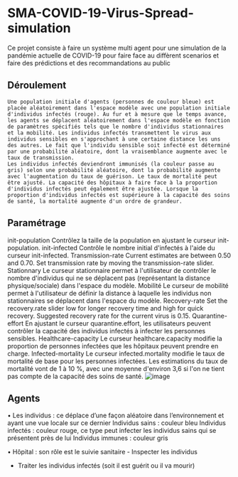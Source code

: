 # SMA-COVID-19-Virus-Spread-simulation
Ce projet consiste à faire un système multi agent pour une simulation de la pandémie actuelle de COVID-19 pour faire face au diffèrent scenarios et faire des prédictions et des recommandations au public  

## Déroulement
	Une population initiale d'agents (personnes de couleur bleue) est placée aléatoirement dans l'espace modèle avec une population initiale d'individus infectés (rouge). Au fur et à mesure que le temps avance, les agents se déplacent aléatoirement dans l'espace modèle en fonction de paramètres spécifiés tels que le nombre d'individus stationnaires et la mobilité. Les individus infectés transmettent le virus aux individus sensibles en s'approchant à une certaine distance les uns des autres. Le fait que l'individu sensible soit infecté est déterminé par une probabilité aléatoire, dont la vraisemblance augmente avec le taux de transmission. 
	Les individus infectés deviendront immunisés (la couleur passe au gris) selon une probabilité aléatoire, dont la probabilité augmente avec l'augmentation du taux de guérison. Le taux de mortalité peut être ajusté. La capacité des hôpitaux à faire face à la proportion d'individus infectés peut également être ajustée. Lorsque la proportion d'individus infectés est supérieure à la capacité des soins de santé, la mortalité augmente d'un ordre de grandeur.


## Paramétrage
init-population
Contrôlez la taille de la population en ajustant le curseur init-population.
init-infected
Contrôle le nombre initial d'infectés à l'aide du curseur init-infected.
Transmission-rate
Current estimates are between 0.50 and 0.70. Set transmission rate by moving the transmission-rate slider.
Stationnary
Le curseur stationnaire permet à l'utilisateur de contrôler le nombre d'individus qui ne se déplacent pas (représentant la distance physique/sociale) dans l'espace du modèle.
Mobilité
Le curseur de mobilité permet à l'utilisateur de définir la distance à laquelle les individus non stationnaires se déplacent dans l'espace du modèle.
Recovery-rate
Set the recovery.rate slider low for longer recovery time and high for quick recovery. Suggested recovery rate for the current virus is 0.15.
Quarantine-effort
En ajustant le curseur quarantine.effort, les utilisateurs peuvent contrôler la capacité des individus infectés à infecter les personnes sensibles.
Healthcare-capacity
Le curseur healthcare.capacity modifie la proportion de personnes infectées que les hôpitaux peuvent prendre en charge.
Infected-mortality
Le curseur infected.mortality modifie le taux de mortalité de base pour les personnes infectées. Les estimations du taux de mortalité vont de 1 à 10 %, avec une moyenne d'environ 3,6 si l'on ne tient pas compte de la capacité des soins de santé.
![image](https://user-images.githubusercontent.com/64171895/155888448-18f9b51e-00ab-4aea-a84a-02e9f1c38e34.png)

 
## Agents
•	Les individus : ce déplace d’une façon aléatoire dans l’environnement et ayant une vue locale sur ce dernier
		Individus sains : couleur bleu
		Individus infectés : couleur rouge, ce type peut infecter les individus 			sains qui se présentent près de lui
		Individus immunes : couleur gris

•	Hôpital : son rôle est le suivie sanitaire
	- Inspecter les individus
-	Traiter les individus infectés (soit il est guérit ou il va mourir)
